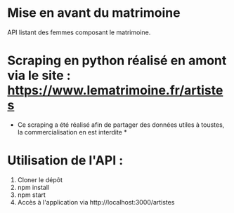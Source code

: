 # Mise en avant du matrimoine
API listant des femmes composant le matrimoine.

# Scraping en python réalisé en amont via le site : https://www.lematrimoine.fr/artistes
* Ce scraping a été réalisé afin de partager des données utiles à toustes, la commercialisation en est interdite *

# Utilisation de l'API :
1. Cloner le dépôt
2. npm install
3. npm start
4. Accès à l'application via http://localhost:3000/artistes
